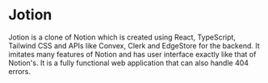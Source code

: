# Jotion
Jotion is a clone of Notion which is created using React, TypeScript, Tailwind CSS and APIs like Convex, Clerk and EdgeStore for the backend. It imitates many features of Notion and has user interface exactly like that of Notion's. It is a fully functional web application that can also handle 404 errors.
